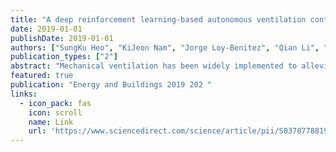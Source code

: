 ```yaml
---
title: "A deep reinforcement learning-based autonomous ventilation control system for smart indoor air quality management in a subway station"
date: 2019-01-01
publishDate: 2019-01-01
authors: ["SungKu Heo", "KiJeon Nam", "Jorge Loy-Benitez", "Qian Li", "SeungChul Lee", "ChangKyoo Yoo"]
publication_types: ["2"]
abstract: "Mechanical ventilation has been widely implemented to alleviate poor indoor air quality (IAQ) in confined underground public facilities. However, due to time-varying IAQ properties that are influenced by unpredictable factors, including outdoor air quality, subway schedules, and passenger volumes, real-time control that incorporates a trade-off between energy saving and IAQ is limited in conventional rule-based and model-based approaches. We propose a data-driven and intelligent approach for a smart ventilation control system based on a deep reinforcement learning (DeepRL) algorithm. This study utilized a deep Q-network (DQN) algorithm of DeepRL to design the ventilation system. The DQN agent was trained in a virtual environment defined by a gray-box model to simulate an IAQ system in a subway station. Performance of the proposed method over three weeks was evaluated by a comprehensive indoor …"
featured: true
publication: "Energy and Buildings 2019 202 "
links:
  - icon_pack: fas
    icon: scroll
    name: Link
    url: 'https://www.sciencedirect.com/science/article/pii/S0378778819313684'
---
```

